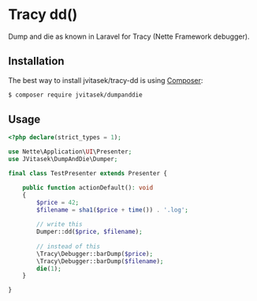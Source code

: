 # Tracy dd()
Dump and die as known in Laravel for Tracy (Nette Framework debugger).

## Installation
The best way to install jvitasek/tracy-dd is using [Composer](http://getcomposer.org/):
```sh
$ composer require jvitasek/dumpanddie
```

## Usage

```php
<?php declare(strict_types = 1);

use Nette\Application\UI\Presenter;
use JVitasek\DumpAndDie\Dumper;

final class TestPresenter extends Presenter {

    public function actionDefault(): void
    {
        $price = 42;
        $filename = sha1($price + time()) . '.log';
        
        // write this
        Dumper::dd($price, $filename);
        
        // instead of this
        \Tracy\Debugger::barDump($price);
        \Tracy\Debugger::barDump($filename);
        die(1);
    }

}
```
